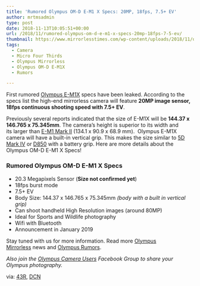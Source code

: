 ```yaml
---
title: 'Rumored Olympus OM-D E-M1 X Specs: 20MP, 18fps, 7.5+ EV'
author: mrtmsadmin
type: post
date: 2018-11-13T10:05:51+00:00
url: /2018/11/rumored-olympus-om-d-e-m1-x-specs-20mp-18fps-7-5-ev/
thumbnail: https://www.mirrorlesstimes.com/wp-content/uploads/2018/11/olympus-e-m1x-registered-size.jpg
tags:
  - Camera
  - Micro Four Thirds
  - Olympus Mirrorless
  - Olympus OM-D E-M1X
  - Rumors

---
```

First rumored <a href="https://www.mirrorlesstimes.com/tags/olympus-om-d-e-m1x/" data-wpel-link="internal">Olympus E-M1X</a> specs have been leaked. According to the specs list the high-end mirrorless camera will feature **20MP image sensor, 18fps continuous shooting speed with 7.5+ EV**.

Previously several reports indicated that the size of E-M1X will be **144.37 x 146.765 x 75.345mm**. The camera’s height is superior to its width and its larger than <a href="https://www.amazon.com/Olympus-Mirrorless-Camera-Megapixels-5-Axis/dp/B01M4MB3DK/?tag=daicamnew-20" data-wpel-link="internal" data-amzn-asin="B01M4MB3DK">E-M1 Mark II</a> (134.1 x 90.9 x 68.9 mm).  Olympus E-M1X camera will have a built-in vertical grip. This makes the size similar to <a href="https://www.amazon.com/Canon-Mark-Frame-Digital-Camera/dp/B01KURGS9E/?tag=daicamnew-20" data-wpel-link="exclude" data-amzn-asin="B01KURGS9E">5D Mark IV</a> or <a href="https://www.amazon.com/Nikon-D850-FX-Format-Digital-Camera/dp/B07524LHMT/?tag=daicamnew-20" data-wpel-link="exclude" data-amzn-asin="B07524LHMT">D850</a> with a battery grip. Here are more details about the Olympus OM-D E-M1 X Specs!<!--more-->

### Rumored Olympus OM-D E-M1 X Specs

  * 20.3 Megapixels Sensor (**Size not confirmed yet**)
  * 18fps burst mode
  * 7.5+ EV
  * Body Size: 144.37 x 146.765 x 75.345mm _(body with a built in vertical grip)_
  * Can shoot handheld High Resolution images (around 80MP)
  * Ideal for Sports and Wildlife photography
  * Wifi with Bluetooth
  * Announcement in January 2019

Stay tuned with us for more information. Read more [Olympus Mirrorless][1] news and <a href="https://www.dailycameranews.com/tag/olympus-rumors/" target="_blank" rel="noopener">Olympus Rumors</a>.

_Also join the <a class="ext-link" title="" href="https://www.facebook.com/groups/858035244291979/" target="_blank" rel="external nofollow noopener">Olympus Camera Users</a> Facebook Group to share your Olympus photography._

via: <a href="https://www.43rumors.com/ft4-first-rumored-e-m1x-specs-20mp-sensor-18fps-7-5-ev/" target="_blank" rel="nofollow external noopener noreferrer" data-wpel-link="external">43R</a>, <a href="https://www.dailycameranews.com/2018/11/first-olympus-e-m1x-specs-leaked-20mp-18fps-7-5-ev/" target="_blank" rel="noopener">DCN</a>

 [1]: https://www.mirrorlesstimes.com/tags/olympus-mirrorless/
